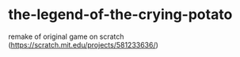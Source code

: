 # the-legend-of-the-crying-potato
remake of original game on scratch (https://scratch.mit.edu/projects/581233636/)
